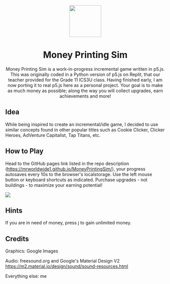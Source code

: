 <div align="center">
    <img src="https://raw.githubusercontent.com/mrworldwide1/MoneyPrintingSim/main/assets/gameLogo.png" width="100", height="100">
</div>



<h1 align="center">Money Printing Sim</h1>

<p align="center">
Money Printing Sim is a work-in-progress incremental game written in p5.js. This was originally coded in a Python version of p5.js on Replit, that our teacher provided for the Grade 11 ICS3U class. Having finished early, I am now porting it to real p5.js here as a personal project.
Your goal is to make as much money as possible; along the way you will collect upgrades, earn achievements and more!</p>

Idea
--------
While being inspired to create an incremental/idle game, I decided to use similar concepts found in other popular titles such as Cookie Clicker, Clicker Heroes, AdVenture Capitalist, Tap Titans, etc.

How to Play
-----
Head to the GitHub pages link listed in the repo description (https://mrworldwide1.github.io/MoneyPrintingSim/), your progress autosaves every 10s to the browser's localstorage. Use the left mouse button or keyboard shortcuts as indicated. Purchase upgrades - not buildings - to maximize your earning potential!

<img src="https://github.com/mrworldwide1/MoneyPrintingSim/blob/main/Screenshot%20from%202023-09-16%2000-52-37.png?raw=true">

Hints
--------------
If you are in need of money, press j to gain unlimited money.

Credits
--------------
Graphics: Google Images

Audio: freesound.org and Google's Material Design V2 https://m2.material.io/design/sound/sound-resources.html

Everything else: me
